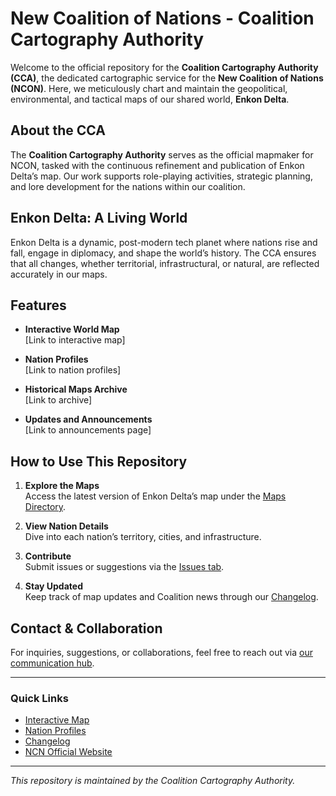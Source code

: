 # New Coalition of Nations - Coalition Cartography Authority

Welcome to the official repository for the **Coalition Cartography Authority (CCA)**, the dedicated cartographic service for the **New Coalition of Nations (NCON)**. Here, we meticulously chart and maintain the geopolitical, environmental, and tactical maps of our shared world, **Enkon Delta**.

## About the CCA

The **Coalition Cartography Authority** serves as the official mapmaker for NCON, tasked with the continuous refinement and publication of Enkon Delta’s map. Our work supports role-playing activities, strategic planning, and lore development for the nations within our coalition.

## Enkon Delta: A Living World

Enkon Delta is a dynamic, post-modern tech planet where nations rise and fall, engage in diplomacy, and shape the world’s history. The CCA ensures that all changes, whether territorial, infrastructural, or natural, are reflected accurately in our maps.

## Features

- **Interactive World Map**  
  [Link to interactive map]

- **Nation Profiles**  
  [Link to nation profiles]

- **Historical Maps Archive**  
  [Link to archive]

- **Updates and Announcements**  
  [Link to announcements page]

## How to Use This Repository

1. **Explore the Maps**  
   Access the latest version of Enkon Delta’s map under the [Maps Directory](#).

2. **View Nation Details**  
   Dive into each nation’s territory, cities, and infrastructure.

3. **Contribute**  
   Submit issues or suggestions via the [Issues tab](#).

4. **Stay Updated**  
   Keep track of map updates and Coalition news through our [Changelog](#).

## Contact & Collaboration

For inquiries, suggestions, or collaborations, feel free to reach out via [our communication hub](#).  

---

### Quick Links

- [Interactive Map](#)
- [Nation Profiles](#)
- [Changelog](#)
- [NCN Official Website](#)

---

*This repository is maintained by the Coalition Cartography Authority.*
